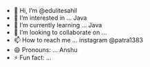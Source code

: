 - 👋 Hi, I’m @edulitesahil
- 👀 I’m interested in ... Java
- 🌱 I’m currently learning ... Java
- 💞️ I’m looking to collaborate on ...
- 📫 How to reach me ... instagram @patra1383
- 😄 Pronouns: ... Anshu
- ⚡ Fun fact: ...

<!---
edulitesahil/edulitesahil is a ✨ special ✨ repository because its `README.md` (this file) appears on your GitHub profile.
You can click the Preview link to take a look at your changes.
--->
